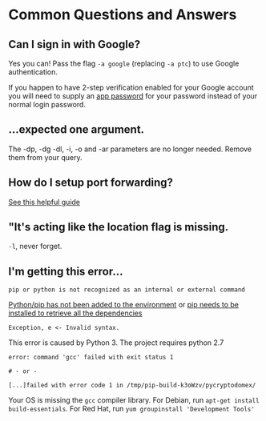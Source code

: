 # Common Questions and Answers

## Can I sign in with Google?

Yes you can! Pass the flag `-a google` (replacing `-a ptc`) to use Google authentication.

If you happen to have 2-step verification enabled for your Google account you will need to supply an [app password](https://support.google.com/accounts/answer/185833?hl=en) for your password instead of your normal login password.


## ...expected one argument.

The -dp, -dg -dl, -i, -o and -ar parameters are no longer needed. Remove them from your query.

## How do I setup port forwarding?

[See this helpful guide](external.md)

## "It's acting like the location flag is missing.

`-l`, never forget.

## I'm getting this error...

```
pip or python is not recognized as an internal or external command
```

[Python/pip has not been added to the environment](https://github.com/Langoor2/PokemonGo-Map-FAQ/blob/master/FAQ/Enviroment_Variables_not_correct.md) or [pip needs to be installed to retrieve all the dependencies](https://github.com/AHAAAAAAA/PokemonGo-Map/wiki/Installation-and-requirements)

```
Exception, e <- Invalid syntax.
```

This error is caused by Python 3. The project requires python 2.7

```
error: command 'gcc' failed with exit status 1

# - or -

[...]failed with error code 1 in /tmp/pip-build-k3oWzv/pycryptodomex/
```

Your OS is missing the `gcc` compiler library. For Debian, run `apt-get install build-essentials`. For Red Hat, run `yum groupinstall 'Development Tools'`
